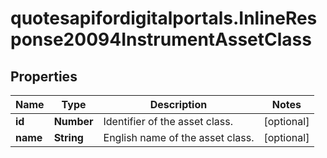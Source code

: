 # quotesapifordigitalportals.InlineResponse20094InstrumentAssetClass

## Properties

Name | Type | Description | Notes
------------ | ------------- | ------------- | -------------
**id** | **Number** | Identifier of the asset class. | [optional] 
**name** | **String** | English name of the asset class. | [optional] 


